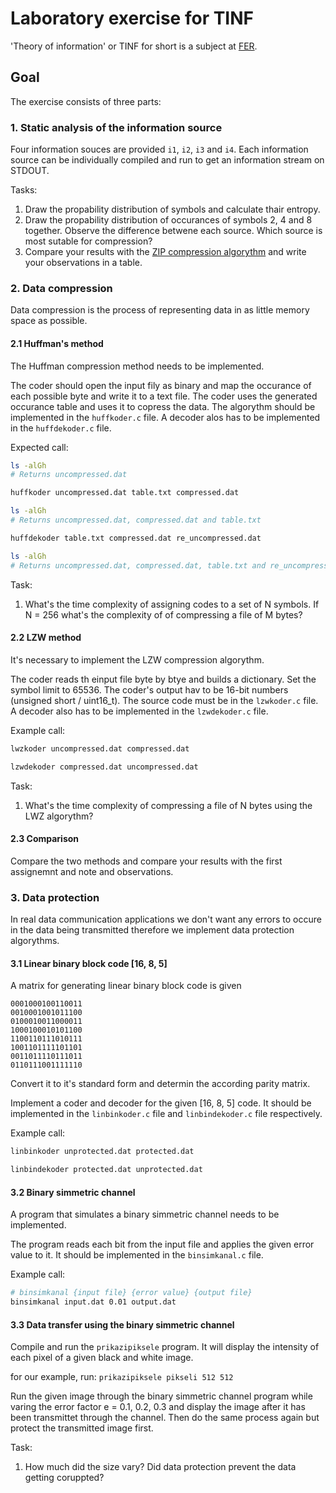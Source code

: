 # Laboratory exercise for TINF

'Theory of information' or TINF for short is a subject at
[FER](http://www.fer.unizg.hr/en).

## Goal

The exercise consists of three parts:

### 1. Static analysis of the information source

Four information souces are provided `i1`, `i2`, `i3` and `i4`. Each information
source can be individually compiled and run to get an information stream on
STDOUT.

Tasks:

1. Draw the propability distribution of symbols and calculate thair entropy.
2. Draw the propability distribution of occurances of symbols 2, 4 and 8 together. Observe the difference betwene each source. Which source is most sutable for compression?
3. Compare your results with the [ZIP compression algorythm](http://www.wikiwand.com/en/Zip_(file_format)) and write your observations in a table.

### 2. Data compression

Data compression is the process of representing data in as little memory space
as possible.

#### 2.1 Huffman's method

The Huffman compression method needs to be implemented.

The coder should open the input fily as binary and map the occurance of each
possible byte and write it to a text file.
The coder uses the generated occurance table and uses it to copress the data.
The algorythm should be implemented in the `huffkoder.c` file.
A decoder alos has to be implemented in the `huffdekoder.c` file.

Expected call:

```BASH
ls -alGh
# Returns uncompressed.dat

huffkoder uncompressed.dat table.txt compressed.dat

ls -alGh
# Returns uncompressed.dat, compressed.dat and table.txt

huffdekoder table.txt compressed.dat re_uncompressed.dat

ls -alGh
# Returns uncompressed.dat, compressed.dat, table.txt and re_uncompressed.dat
```

Task:

1. What's the time complexity of assigning codes to a set of N symbols. If N = 256 what's the complexity of of compressing a file of M bytes?

#### 2.2 LZW method

It's necessary to implement the LZW compression algorythm.

The coder reads th einput file byte by btye and builds a dictionary.
Set the symbol limit to 65536. The coder's output hav to be 16-bit numbers
(unsigned short / uint16_t). The source code must be in the `lzwkoder.c` file.
A decoder also has to be implemented in the `lzwdekoder.c` file.

Example call:

```BASH
lwzkoder uncompressed.dat compressed.dat

lzwdekoder compressed.dat uncompressed.dat
```

Task:

1. What's the time complexity of compressing a file of N bytes using the LWZ algorythm?

#### 2.3 Comparison

Compare the two methods and compare your results with the first assignemnt and note and observations.

### 3. Data protection

In real data communication applications we don't want any errors to occure in
the data being transmitted therefore we implement data protection algorythms.

#### 3.1 Linear binary block code [16, 8, 5]

A matrix for generating linear binary block code is given

```
0001000100110011
0010001001011100
0100010011000011
1000100010101100
1100110111010111
1001101111101101
0011011110111011
0110111001111110
```

Convert it to it's standard form and determin the according parity matrix.

Implement a coder and decoder for the given [16, 8, 5] code. It should be
implemented in the `linbinkoder.c` file and `linbindekoder.c` file respectively.

Example call:

```BASH
linbinkoder unprotected.dat protected.dat

linbindekoder protected.dat unprotected.dat
```

#### 3.2 Binary simmetric channel

A program that simulates a binary simmetric channel needs to be implemented.

The program reads each bit from the input file and applies the given error
value to it. It should be implemented in the `binsimkanal.c` file.

Example call:

```BASH
# binsimkanal {input file} {error value} {output file}
binsimkanal input.dat 0.01 output.dat
```

#### 3.3 Data transfer using the binary simmetric channel

Compile and run the `prikazipiksele` program. It will display the intensity of
each pixel of a given black and white image.

for our example, run: `prikazipiksele pikseli 512 512`

Run the given image through the binary simmetric channel program while varing
the error factor e = 0.1, 0.2, 0.3 and display the image after it has been
transmittet through the channel. Then do the same process again but protect the
transmitted image first.

Task:

1. How much did the size vary? Did data protection prevent the data getting coruppted?
